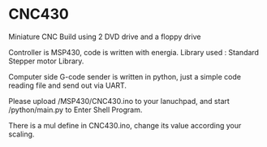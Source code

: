 CNC430
======
Miniature CNC Build using 2 DVD drive and a floppy drive

Controller is MSP430, code is written with energia.
Library used : Standard Stepper motor Library.

Computer side G-code sender is written in python, just a simple code reading file and send out via UART.

Please upload /MSP430/CNC430.ino to your lanuchpad, and start /python/main.py to Enter Shell Program.

There is a mul define in CNC430.ino, change its value according your scaling.